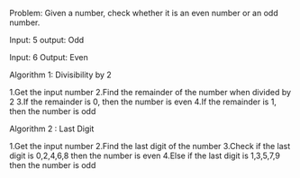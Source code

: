 Problem: Given a number, check whether it is an even number or an odd number.

Input: 5 
output: Odd

Input: 6 
Output: Even

Algorithm 1: Divisibility by 2

1.Get the input number
2.Find the remainder of the number when divided by 2
3.If the remainder is 0, then the number is even
4.If the remainder is 1, then the number is odd

Algorithm 2 : Last Digit

1.Get the input number 
2.Find the last digit of the number
3.Check if the last digit is 0,2,4,6,8 then the number is even
4.Else if the last digit is 1,3,5,7,9 then the number is odd
